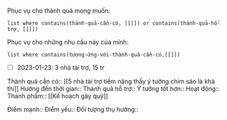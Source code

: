 Phục vụ cho thành quả mong muốn:
```dataview
list where contains(thành-quả-cần-có, [[]]) or contains(thành-quả-hỗ-trợ, [[]])
```
Phục vụ cho những nhu cầu này của mình:
```dataview
list where contains(tương-ứng-với-thành-quả-cần-có,[[]])
```
- [ ] 2023-01-23: 3 nhà tài trợ, 15 tr

Thành quả cần có:: [[5 nhà tài trợ tiềm năng thấy ý tưởng chim sáo là khả thi]]
Hướng đến thời gian::
Thành quả hỗ trợ::
Ý tưởng tốt hơn::
Hoạt động::
Thành phẩm:: [[Kế hoạch gây quỹ]]

Điểm mạnh::
Điểm yếu::
Đối tượng thụ hưởng::

